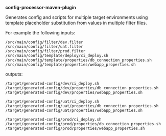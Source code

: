 **config-processor-maven-plugin**

Generates config and scripts for multiple target environments using
template placeholder substitution from values in multiple filter files.

For example the following inputs:

```
/src/main/config/filter/dev.filter
/src/main/config/filter/uat.filter
/src/main/config/filter/prod.filter
/src/main/config/template/deploy/ci_deploy.sh
/src/main/config/template/properties/db_connection_properties.sh
/src/main/config/template/properties/webapp_properties.sh
```

outputs:


```
/target/generated-config/dev/ci_deploy.sh
/target/generated-config/dev/properties/db_connection_properties.sh
/target/generated-config/dev/properties/webapp_properties.sh

/target/generated-config/uat/ci_deploy.sh
/target/generated-config/uat/properties/db_connection_properties.sh
/target/generated-config/uat/properties/webapp_properties.sh

/target/generated-config/prod/ci_deploy.sh
/target/generated-config/prod/properties/db_connection_properties.sh
/target/generated-config/prod/properties/webapp_properties.sh
```

